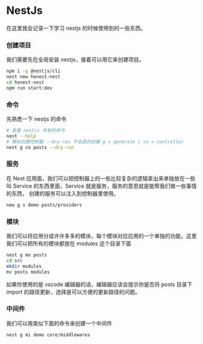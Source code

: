 # NestJs

在这里我会记录一下学习 nestjs 的时候使用到的一些东西。

### 创建项目

我们需要先在全局安装 nestjs，接着可以用它来创建项目。

```bash
npm i -g @nestjs/cli
nest new honest-nest
cd honest-nest
npm run start:dev
```

### 命令

先熟悉一下 nestjs 的命令

```bash
# 查看 nestjs 所有的命令
nest --help
# 模拟创建控制器 --dry-run 不会真的创建 g = generate | co = controller
nest g co posts --dry-run
```

### 服务

在 Nest 应用面，我们可以把控制器上的一些比较复杂的逻辑拿出来单独放在一些叫 Service 的东西里面，Service 就是服务，服务的意思就是能帮我们做一些事情的东西， 创建的服务可以注入到控制器里使用。

```bash
new g s demo posts/providers
```

### 模块

我们可以将应用分成许许多多的模块，每个模块对应应用的一个单独的功能，这里我们可以把所有的模块都放在 modules 这个目录下面

```bash
nest g mo posts
cd src
mkdir modules
mv posts modules
```

如果你使用的是 vscode 编辑器的话，编辑器应该会提示你是否将 posts 目录下 import 的路径更新，选择是可以方便的更新路径的问题。

### 中间件

我们可以用类似下面的命令来创建一个中间件

```bash
nest g mi demo core/middlewares
```

